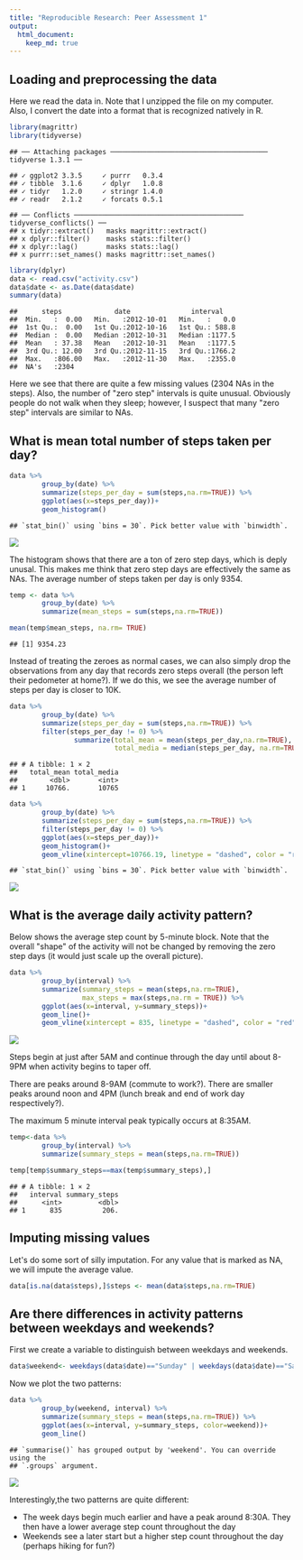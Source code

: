 ```yaml
---
title: "Reproducible Research: Peer Assessment 1"
output: 
  html_document:
    keep_md: true
---
```




## Loading and preprocessing the data

Here we read the data in.  Note that I unzipped the file on my computer.  Also, I convert the date into a format that is recognized natively in R.


```r
library(magrittr)
library(tidyverse)
```

```
## ── Attaching packages ─────────────────────────────────────── tidyverse 1.3.1 ──
```

```
## ✓ ggplot2 3.3.5     ✓ purrr   0.3.4
## ✓ tibble  3.1.6     ✓ dplyr   1.0.8
## ✓ tidyr   1.2.0     ✓ stringr 1.4.0
## ✓ readr   2.1.2     ✓ forcats 0.5.1
```

```
## ── Conflicts ────────────────────────────────────────── tidyverse_conflicts() ──
## x tidyr::extract()   masks magrittr::extract()
## x dplyr::filter()    masks stats::filter()
## x dplyr::lag()       masks stats::lag()
## x purrr::set_names() masks magrittr::set_names()
```

```r
library(dplyr)
data <- read.csv("activity.csv")
data$date <- as.Date(data$date)
summary(data)
```

```
##      steps             date               interval     
##  Min.   :  0.00   Min.   :2012-10-01   Min.   :   0.0  
##  1st Qu.:  0.00   1st Qu.:2012-10-16   1st Qu.: 588.8  
##  Median :  0.00   Median :2012-10-31   Median :1177.5  
##  Mean   : 37.38   Mean   :2012-10-31   Mean   :1177.5  
##  3rd Qu.: 12.00   3rd Qu.:2012-11-15   3rd Qu.:1766.2  
##  Max.   :806.00   Max.   :2012-11-30   Max.   :2355.0  
##  NA's   :2304
```

Here we see that there are quite a few missing values (2304 NAs in the steps).  Also, the number of "zero step" intervals is quite unusual.  Obviously people do not walk when they sleep; however, I suspect that many "zero step" intervals are similar to NAs.


## What is mean total number of steps taken per day?


```r
data %>%
        group_by(date) %>% 
        summarize(steps_per_day = sum(steps,na.rm=TRUE)) %>% 
        ggplot(aes(x=steps_per_day))+
        geom_histogram()
```

```
## `stat_bin()` using `bins = 30`. Pick better value with `binwidth`.
```

![](PA1_template_files/figure-html/unnamed-chunk-2-1.png)<!-- -->


The histogram shows that there are a ton of zero step days, which is deply unusal.  This makes me think that zero step days are effectively the same as NAs.  The average number of steps taken per day is only 9354.


```r
temp <- data %>%
        group_by(date) %>% 
        summarize(mean_steps = sum(steps,na.rm=TRUE))

mean(temp$mean_steps, na.rm= TRUE)
```

```
## [1] 9354.23
```

Instead of treating the zeroes as normal cases, we can also simply drop the observations from any day that records zero steps overall (the person left their pedometer at home?).  If we do this, we see the average number of steps per day is closer to 10K.


```r
data %>%
        group_by(date) %>% 
        summarize(steps_per_day = sum(steps,na.rm=TRUE)) %>% 
        filter(steps_per_day != 0) %>% 
                summarize(total_mean = mean(steps_per_day,na.rm=TRUE),
                          total_media = median(steps_per_day, na.rm=TRUE))
```

```
## # A tibble: 1 × 2
##   total_mean total_media
##        <dbl>       <int>
## 1     10766.       10765
```


```r
data %>%
        group_by(date) %>% 
        summarize(steps_per_day = sum(steps,na.rm=TRUE)) %>% 
        filter(steps_per_day != 0) %>% 
        ggplot(aes(x=steps_per_day))+
        geom_histogram()+
        geom_vline(xintercept=10766.19, linetype = "dashed", color = "red")
```

```
## `stat_bin()` using `bins = 30`. Pick better value with `binwidth`.
```

![](PA1_template_files/figure-html/unnamed-chunk-5-1.png)<!-- -->

## What is the average daily activity pattern?

Below shows the average step count by 5-minute block.  Note that the overall "shape" of the activity will not be changed by removing the zero step days (it would just scale up the overall picture).


```r
data %>%
        group_by(interval) %>% 
        summarize(summary_steps = mean(steps,na.rm=TRUE),
                  max_steps = max(steps,na.rm = TRUE)) %>% 
        ggplot(aes(x=interval, y=summary_steps))+
        geom_line()+
        geom_vline(xintercept = 835, linetype = "dashed", color = "red")
```

![](PA1_template_files/figure-html/unnamed-chunk-6-1.png)<!-- -->

Steps begin at just after 5AM and continue through the day until about 8-9PM when activity begins to taper off.

There are peaks around 8-9AM (commute to work?).  There are smaller peaks around noon and 4PM (lunch break and end of work day respectively?).

The maximum 5 minute interval peak typically occurs at 8:35AM.

```r
temp<-data %>%
        group_by(interval) %>% 
        summarize(summary_steps = mean(steps,na.rm=TRUE))

temp[temp$summary_steps==max(temp$summary_steps),]
```

```
## # A tibble: 1 × 2
##   interval summary_steps
##      <int>         <dbl>
## 1      835          206.
```




## Imputing missing values

Let's do some sort of silly imputation.  For any value that is marked as NA, we will impute the average value.


```r
data[is.na(data$steps),]$steps <- mean(data$steps,na.rm=TRUE)
```


## Are there differences in activity patterns between weekdays and weekends?

First we create a variable to distinguish between weekdays and weekends.  


```r
data$weekend<- weekdays(data$date)=="Sunday" | weekdays(data$date)=="Saturday"
```

Now we plot the two patterns:


```r
data %>%
        group_by(weekend, interval) %>% 
        summarize(summary_steps = mean(steps,na.rm=TRUE)) %>% 
        ggplot(aes(x=interval, y=summary_steps, color=weekend))+
        geom_line()
```

```
## `summarise()` has grouped output by 'weekend'. You can override using the
## `.groups` argument.
```

![](PA1_template_files/figure-html/unnamed-chunk-10-1.png)<!-- -->


Interestingly,the two patterns are quite different: 
* The week days begin much earlier and have a peak around 8:30A.  They then have a lower average step count throughout the day
* Weekends see a later start but a higher step count throughout the day (perhaps hiking for fun?)



